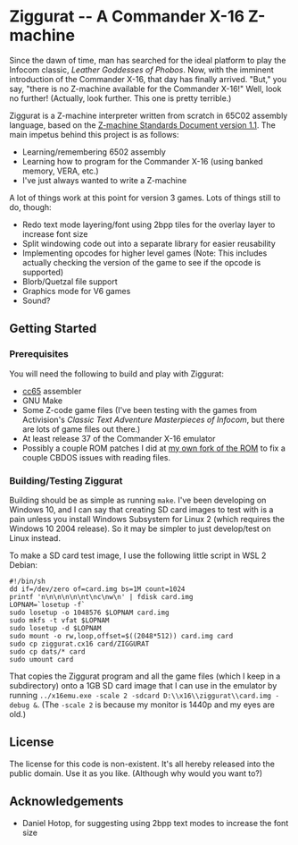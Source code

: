 # Ziggurat -- A Commander X-16 Z-machine

Since the dawn of time, man has searched for the ideal platform to play the Infocom classic, *Leather Goddesses of Phobos*. Now, with the imminent introduction of the Commander X-16, that day has finally arrived. "But," you say, "there is no Z-machine available for the Commander X-16!" Well, look no further! (Actually, look further. This one is pretty terrible.)

Ziggurat is a Z-machine interpreter written from scratch in 65C02 assembly language, based on the [Z-machine Standards Document version 1.1](http://inform-fiction.org/zmachine/standards/z1point1/index.html). The main impetus behind this project is as follows:
* Learning/remembering 6502 assembly
* Learning how to program for the Commander X-16 (using banked memory, VERA, etc.)
* I've just always wanted to write a Z-machine

A lot of things work at this point for version 3 games. Lots of things still to do, though:
* Redo text mode layering/font using 2bpp tiles for the overlay layer to increase font size
* Split windowing code out into a separate library for easier reusability
* Implementing opcodes for higher level games (Note: This includes actually checking the version of the game to see if the opcode is supported)
* Blorb/Quetzal file support
* Graphics mode for V6 games
* Sound?

## Getting Started

### Prerequisites

You will need the following to build and play with Ziggurat:
* [cc65](https://cc65.github.io/) assembler
* GNU Make
* Some Z-code game files (I've been testing with the games from Activision's *Classic Text Adventure Masterpieces of Infocom*, but there are lots of game files out there.)
* At least release 37 of the Commander X-16 emulator
* Possibly a couple ROM patches I did at [my own fork of the ROM](https://github.com/theelkmechanic/x16-rom) to fix a couple CBDOS issues with reading files.

### Building/Testing Ziggurat

Building should be as simple as running `make`. I've been developing on Windows 10, and I can say that creating SD card images to test with is a pain unless you install Windows Subsystem for Linux 2 (which requires the Windows 10 2004 release). So it may be simpler to just develop/test on Linux instead.

To make a SD card test image, I use the following little script in WSL 2 Debian:
```
#!/bin/sh
dd if=/dev/zero of=card.img bs=1M count=1024
printf 'n\n\n\n\n\nt\nc\nw\n' | fdisk card.img
LOPNAM=`losetup -f`
sudo losetup -o 1048576 $LOPNAM card.img
sudo mkfs -t vfat $LOPNAM
sudo losetup -d $LOPNAM
sudo mount -o rw,loop,offset=$((2048*512)) card.img card
sudo cp ziggurat.cx16 card/ZIGGURAT
sudo cp dats/* card
sudo umount card
```
That copies the Ziggurat program and all the game files (which I keep in a subdirectory) onto a 1GB SD card image that I can use in the emulator by running `../x16emu.exe -scale 2 -sdcard D:\\x16\\ziggurat\\card.img -debug &`. (The `-scale 2` is because my monitor is 1440p and my eyes are old.)

## License

The license for this code is non-existent. It's all hereby released into the public domain. Use it as you like. (Although why would you want to?)

## Acknowledgements

* Daniel Hotop, for suggesting using 2bpp text modes to increase the font size
